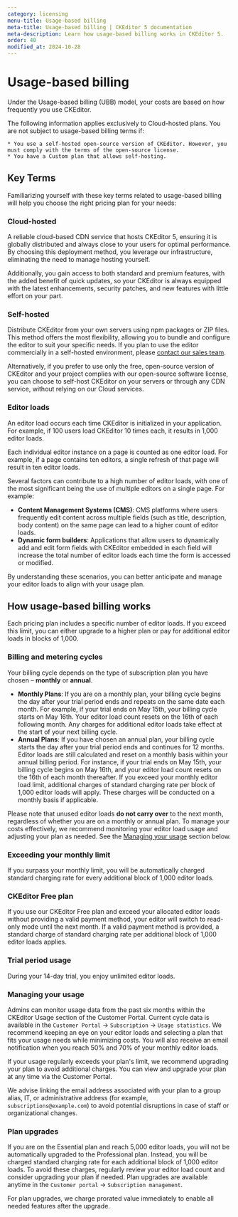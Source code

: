 ```yaml
---
category: licensing
menu-title: Usage-based billing
meta-title: Usage-based billing | CKEditor 5 documentation
meta-description: Learn how usage-based billing works in CKEditor 5.
order: 40
modified_at: 2024-10-28
---
```


# Usage-based billing

Under the Usage-based billing (UBB) model, your costs are based on how frequently you use CKEditor.

<info-box>
	The following information applies exclusively to Cloud-hosted plans. You are not subject to usage-based billing terms if:

	* You use a self-hosted open-source version of CKEditor. However, you must comply with the terms of the open-source license.
	* You have a Custom plan that allows self-hosting.
</info-box>

## Key Terms

Familiarizing yourself with these key terms related to usage-based billing will help you choose the right pricing plan for your needs:

### Cloud-hosted

A reliable cloud-based CDN service that hosts CKEditor 5, ensuring it is globally distributed and always close to your users for optimal performance. By choosing this deployment method, you leverage our infrastructure, eliminating the need to manage hosting yourself.

Additionally, you gain access to both standard and premium features, with the added benefit of quick updates, so your CKEditor is always equipped with the latest enhancements, security patches, and new features with little effort on your part.

### Self-hosted

Distribute CKEditor from your own servers using npm packages or ZIP files. This method offers the most flexibility, allowing you to bundle and configure the editor to suit your specific needs. If you plan to use the editor commercially in a self-hosted environment, please [contact our sales team](https://ckeditor.com/contact-sales/#contact-form).

Alternatively, if you prefer to use only the free, open-source version of CKEditor and your project complies with our open-source software license, you can choose to self-host CKEditor on your servers or through any CDN service, without relying on our Cloud services.

### Editor loads

An editor load occurs each time CKEditor is initialized in your application. For example, if 100 users load CKEditor 10 times each, it results in 1,000 editor loads.

Each individual editor instance on a page is counted as one editor load. For example, if a page contains ten editors, a single refresh of that page will result in ten editor loads.

Several factors can contribute to a high number of editor loads, with one of the most significant being the use of multiple editors on a single page. For example:

* **Content Management Systems (CMS)**: CMS platforms where users frequently edit content across multiple fields (such as title, description, body content) on the same page can lead to a higher count of editor loads.
* **Dynamic form builders**: Applications that allow users to dynamically add and edit form fields with CKEditor embedded in each field will increase the total number of editor loads each time the form is accessed or modified.

By understanding these scenarios, you can better anticipate and manage your editor loads to align with your usage plan.

## How usage-based billing works

Each pricing plan includes a specific number of editor loads. If you exceed this limit, you can either upgrade to a higher plan or pay for additional editor loads in blocks of 1,000.

### Billing and metering cycles

Your billing cycle depends on the type of subscription plan you have chosen  &ndash; **monthly** or **annual**.

* **Monthly Plans**: If you are on a monthly plan, your billing cycle begins the day after your trial period ends and repeats on the same date each month. For example, if your trial ends on May 15th, your billing cycle starts on May 16th. Your editor load count resets on the 16th of each following month. Any charges for additional editor loads take effect at the start of your next billing cycle.
* **Annual Plans**: If you have chosen an annual plan, your billing cycle starts the day after your trial period ends and continues for 12 months. Editor loads are still calculated and reset on a monthly basis within your annual billing period. For instance, if your trial ends on May 15th, your billing cycle begins on May 16th, and your editor load count resets on the 16th of each month thereafter. If you exceed your monthly editor load limit, additional charges of standard charging rate per block of 1,000 editor loads will apply. These charges will be conducted on a monthly basis if applicable.

Please note that unused editor loads **do not carry over** to the next month, regardless of whether you are on a monthly or annual plan. To manage your costs effectively, we recommend monitoring your editor load usage and adjusting your plan as needed. See the [Managing your usage](#managing-your-usage) section below.

### Exceeding your monthly limit

If you surpass your monthly limit, you will be automatically charged standard charging rate for every additional block of 1,000 editor loads.

### CKEditor Free plan

If you use our CKEditor Free plan and exceed your allocated editor loads without providing a valid payment method, your editor will switch to read-only mode until the next month. If a valid payment method is provided, a standard charge of standard charging rate per additional block of 1,000 editor loads applies.

### Trial period usage

During your 14-day trial, you enjoy unlimited editor loads.

### Managing your usage

Admins can monitor usage data from the past six months within the CKEditor Usage section of the Customer Portal. Current cycle data is available in the `Customer Portal` → `Subscription` → `Usage statistics`. We recommend keeping an eye on your editor loads and selecting a plan that fits your usage needs while minimizing costs. You will also receive an email notification when you reach 50% and 70% of your monthly editor loads.

If your usage regularly exceeds your plan's limit, we recommend upgrading your plan to avoid additional charges. You can view and upgrade your plan at any time via the Customer Portal.

We advise linking the email address associated with your plan to a group alias, IT, or administrative address (for example, `subscriptions@example.com`) to avoid potential disruptions in case of staff or organizational changes.

### Plan upgrades

If you are on the Essential plan and reach 5,000 editor loads, you will not be automatically upgraded to the Professional plan. Instead, you will be charged standard charging rate for each additional block of 1,000 editor loads. To avoid these charges, regularly review your editor load count and consider upgrading your plan if needed. Plan upgrades are available anytime in the `Customer portal` → `Subscription management`.

For plan upgrades, we charge prorated value immediately to enable all needed features after the upgrade.
